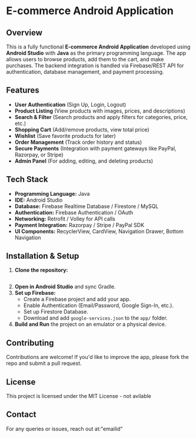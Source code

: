 # E-commerce Android Application

## Overview
This is a fully functional **E-commerce Android Application** developed using **Android Studio** with **Java** as the primary programming language. The app allows users to browse products, add them to the cart, and make purchases. The backend integration is handled via Firebase/REST API for authentication, database management, and payment processing.

## Features
- **User Authentication** (Sign Up, Login, Logout)
- **Product Listing** (View products with images, prices, and descriptions)
- **Search & Filter** (Search products and apply filters for categories, price, etc.)
- **Shopping Cart** (Add/remove products, view total price)
- **Wishlist** (Save favorite products for later)
- **Order Management** (Track order history and status)
- **Secure Payments** (Integration with payment gateways like PayPal, Razorpay, or Stripe)
- **Admin Panel** (For adding, editing, and deleting products)

## Tech Stack
- **Programming Language:** Java
- **IDE:** Android Studio
- **Database:** Firebase Realtime Database / Firestore / MySQL
- **Authentication:** Firebase Authentication / OAuth
- **Networking:** Retrofit / Volley for API calls
- **Payment Integration:** Razorpay / Stripe / PayPal SDK
- **UI Components:** RecyclerView, CardView, Navigation Drawer, Bottom Navigation

## Installation & Setup
1. **Clone the repository:**
   ```sh

   ```
2. **Open in Android Studio** and sync Gradle.
3. **Set up Firebase:**
   - Create a Firebase project and add your app.
   - Enable Authentication (Email/Password, Google Sign-In, etc.).
   - Set up Firestore Database.
   - Download and add `google-services.json` to the `app/` folder.
4. **Build and Run** the project on an emulator or a physical device.

## Contributing
Contributions are welcome! If you'd like to improve the app, please fork the repo and submit a pull request.

## License
This project is licensed under the MIT License - not avilable

## Contact
For any queries or issues, reach out at:"emailid"
